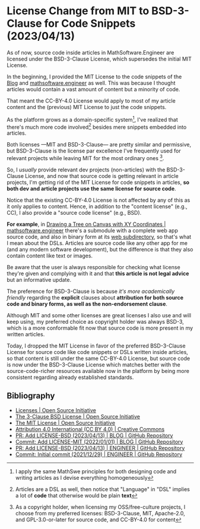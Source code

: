 <!-- Copyright (c) 2023 Tobias Briones. All rights reserved. -->
<!-- SPDX-License-Identifier: CC-BY-4.0 -->
<!-- This file is part of https://github.com/tobiasbriones/blog -->

# License Change from MIT to BSD-3-Clause for Code Snippets (2023/04/13)

As of now, source code inside articles in MathSoftware.Engineer are licensed 
under the BSD-3-Clause License, which supersedes the initial MIT License. 

In the beginning, I provided the MIT License to the code snippets of the
[Blog](/) and [mathsoftware.engineer](https://mathsoftware.engineer) as well.
This was because I thought articles would contain a vast amount of content but a
minority of code.

That meant the CC-BY-4.0 License would apply to most of my article content and
the (previous) MIT License to just the code snippets.

As the platform grows as a domain-specific system[^1], I've realized that
there's much more code involved[^2] besides mere snippets embedded into
articles.

[^1]: I apply the same MathSwe principles for both designing code and writing
    articles as I devise everything homogeneously

[^2]: Articles are a DSL as well, then notice that "Language" in "DSL" implies a
    lot of **code** that otherwise would be plain **text**

Both licenses —MIT and BSD-3-Clause— are pretty similar and permissive, but
BSD-3-Clause is the license par excellence I've frequently used for relevant
projects while leaving MIT for the most ordinary ones [^3].

[^3]: As a copyright holder, when licensing my OSS/free-culture projects, I 
    choose from my preferred licenses: BSD-3-Clause, MIT, Apache-2.0, and
    GPL-3.0-or-later for source code, and CC-BY-4.0 for content

So, I *usually* provide relevant dev projects (non-articles) with the
BSD-3-Clause License, and now that source code is getting relevant in article
projects, I'm getting rid of the MIT License for code snippets in articles, **so
both dev and article projects use the same license for source code**.

Notice that the existing CC-BY-4.0 License is not affected by any of this as it
only applies to content. Hence, in addition to the "content license" (e.g., CC),
I also provide a "source code license" (e.g., BSD).

**For example**, in
[Drawing a Tree on Canvas with XY Coordinates \| mathsoftware.engineer](https://mathsoftware.engineer/drawing-a-tree-on-canvas-with-xy-coordinates)
there's a submodule with a complete web app source code, and also in binary
form at its
[web subdirectory](https://mathsoftware.engineer/drawing-a-tree-on-canvas-with-xy-coordinates/web),
so that's what I mean about the DSLs. Articles are source code like any other
app for me (and any modern software development), but the difference is that 
they also contain content like text or images.

Be aware that the user is always responsible for checking what license they're
given and complying with it and that **this article is not legal advice** but
an informative update.

The preference for BSD-3-Clause is because *it's more academically friendly*
regarding the **explicit** clauses about **attribution for both source code
and binary forms, as well as the non-endorsement clause**.

Although MIT and some other licenses are great licenses I also use and will
keep using, my preferred choice as copyright holder was always BSD-3, which is a
more conformable fit now that source code is more present in my written
articles.

Today, I dropped the MIT License in favor of the preferred BSD-3-Clause License
for source code like code snippets or DSLs written inside articles, so that 
content is still under the same CC-BY-4.0 License, but source code is now under
the BSD-3-Clause License which matches better with the source-code-richer
resources available now in the platform by being more consistent regarding 
already established standards.

## Bibliography

- [Licenses \| Open Source Initiative](https://opensource.org/license)
- [The 3-Clause BSD License \| Open Source Initiative](https://opensource.org/license/bsd-3-clause)
- [The MIT License \| Open Source Initiative](https://opensource.org/license/mit)
- [Attribution 4.0 International (CC BY 4.0) \| Creative Commons](https://creativecommons.org/licenses/by/4.0)
- [PR: Add LICENSE-BSD (2023/04/13) \| BLOG \| GitHub Repository](https://github.com/tobiasbriones/blog/pull/31)
- [Commit: Add LICENSE-MIT (2022/01/01) \| BLOG \| GitHub Repository](https://github.com/tobiasbriones/blog/commit/81b2d2fb17493ea8ce7487f5c4f1132deb2c57d3)
- [PR: Add LICENSE-BSD (2023/04/13) \| ENGINEER \| GitHub Repository](https://github.com/mathsoftware/engineer/pull/6)
- [Commit: Initial commit (2021/12/29) \| ENGINEER \| GitHub Repository](https://github.com/mathsoftware/engineer/commit/6186cd2190cfd72937829be1d97585bacb6249f4)
